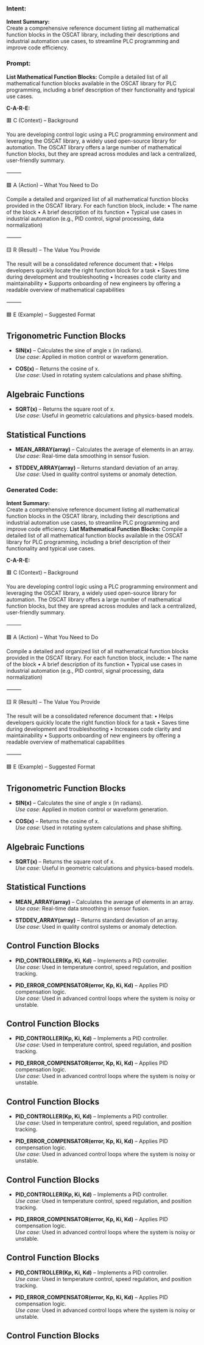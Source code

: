 ### Intent:
**Intent Summary:**  
Create a comprehensive reference document listing all mathematical function blocks in the OSCAT library, including their descriptions and industrial automation use cases, to streamline PLC programming and improve code efficiency.

### Prompt:
**List Mathematical Function Blocks:**
Compile a detailed list of all mathematical function blocks available in the OSCAT library for PLC programming, including a brief description of their functionality and typical use cases.

**C-A-R-E:**

🟥 C (Context) – Background

You are developing control logic using a PLC programming environment and leveraging the OSCAT library, a widely used open-source library for automation. The OSCAT library offers a large number of mathematical function blocks, but they are spread across modules and lack a centralized, user-friendly summary.

⸻

🟩 A (Action) – What You Need to Do

Compile a detailed and organized list of all mathematical function blocks provided in the OSCAT library. For each function block, include:
	•	The name of the block
	•	A brief description of its function
	•	Typical use cases in industrial automation (e.g., PID control, signal processing, data normalization)

⸻

🟨 R (Result) – The Value You Provide

The result will be a consolidated reference document that:
	•	Helps developers quickly locate the right function block for a task
	•	Saves time during development and troubleshooting
	•	Increases code clarity and maintainability
	•	Supports onboarding of new engineers by offering a readable overview of mathematical capabilities

⸻

🟦 E (Example) – Suggested Format

## Trigonometric Function Blocks
- **SIN(x)** – Calculates the sine of angle x (in radians).  
  *Use case*: Applied in motion control or waveform generation.

- **COS(x)** – Returns the cosine of x.  
  *Use case*: Used in rotating system calculations and phase shifting.

## Algebraic Functions
- **SQRT(x)** – Returns the square root of x.  
  *Use case*: Useful in geometric calculations and physics-based models.

## Statistical Functions
- **MEAN_ARRAY(array)** – Calculates the average of elements in an array.  
  *Use case*: Real-time data smoothing in sensor fusion.

- **STDDEV_ARRAY(array)** – Returns standard deviation of an array.  
  *Use case*: Used in quality control systems or anomaly detection.

### Generated Code:
**Intent Summary:**  
Create a comprehensive reference document listing all mathematical function blocks in the OSCAT library, including their descriptions and industrial automation use cases, to streamline PLC programming and improve code efficiency.
**List Mathematical Function Blocks:**
Compile a detailed list of all mathematical function blocks available in the OSCAT library for PLC programming, including a brief description of their functionality and typical use cases.

**C-A-R-E:**

🟥 C (Context) – Background

You are developing control logic using a PLC programming environment and leveraging the OSCAT library, a widely used open-source library for automation. The OSCAT library offers a large number of mathematical function blocks, but they are spread across modules and lack a centralized, user-friendly summary.

⸻

🟩 A (Action) – What You Need to Do

Compile a detailed and organized list of all mathematical function blocks provided in the OSCAT library. For each function block, include:
	•	The name of the block
	•	A brief description of its function
	•	Typical use cases in industrial automation (e.g., PID control, signal processing, data normalization)

⸻

🟨 R (Result) – The Value You Provide

The result will be a consolidated reference document that:
	•	Helps developers quickly locate the right function block for a task
	•	Saves time during development and troubleshooting
	•	Increases code clarity and maintainability
	•	Supports onboarding of new engineers by offering a readable overview of mathematical capabilities

⸻

🟦 E (Example) – Suggested Format

## Trigonometric Function Blocks
- **SIN(x)** – Calculates the sine of angle x (in radians).  
  *Use case*: Applied in motion control or waveform generation.

- **COS(x)** – Returns the cosine of x.  
  *Use case*: Used in rotating system calculations and phase shifting.

## Algebraic Functions
- **SQRT(x)** – Returns the square root of x.  
  *Use case*: Useful in geometric calculations and physics-based models.

## Statistical Functions
- **MEAN_ARRAY(array)** – Calculates the average of elements in an array.  
  *Use case*: Real-time data smoothing in sensor fusion.

- **STDDEV_ARRAY(array)** – Returns standard deviation of an array.  
  *Use case*: Used in quality control systems or anomaly detection.

## Control Function Blocks
- **PID_CONTROLLER(Kp, Ki, Kd)** – Implements a PID controller.  
  *Use case*: Used in temperature control, speed regulation, and position tracking.

- **PID_ERROR_COMPENSATOR(error, Kp, Ki, Kd)** – Applies PID compensation logic.  
  *Use case*: Used in advanced control loops where the system is noisy or unstable.

## Control Function Blocks
- **PID_CONTROLLER(Kp, Ki, Kd)** – Implements a PID controller.  
  *Use case*: Used in temperature control, speed regulation, and position tracking.

- **PID_ERROR_COMPENSATOR(error, Kp, Ki, Kd)** – Applies PID compensation logic.  
  *Use case*: Used in advanced control loops where the system is noisy or unstable.

## Control Function Blocks
- **PID_CONTROLLER(Kp, Ki, Kd)** – Implements a PID controller.  
  *Use case*: Used in temperature control, speed regulation, and position tracking.

- **PID_ERROR_COMPENSATOR(error, Kp, Ki, Kd)** – Applies PID compensation logic.  
  *Use case*: Used in advanced control loops where the system is noisy or unstable.

## Control Function Blocks
- **PID_CONTROLLER(Kp, Ki, Kd)** – Implements a PID controller.  
  *Use case*: Used in temperature control, speed regulation, and position tracking.

- **PID_ERROR_COMPENSATOR(error, Kp, Ki, Kd)** – Applies PID compensation logic.  
  *Use case*: Used in advanced control loops where the system is noisy or unstable.

## Control Function Blocks
- **PID_CONTROLLER(Kp, Ki, Kd)** – Implements a PID controller.  
  *Use case*: Used in temperature control, speed regulation, and position tracking.

- **PID_ERROR_COMPENSATOR(error, Kp, Ki, Kd)** – Applies PID compensation logic.  
  *Use case*: Used in advanced control loops where the system is noisy or unstable.

## Control Function Blocks
